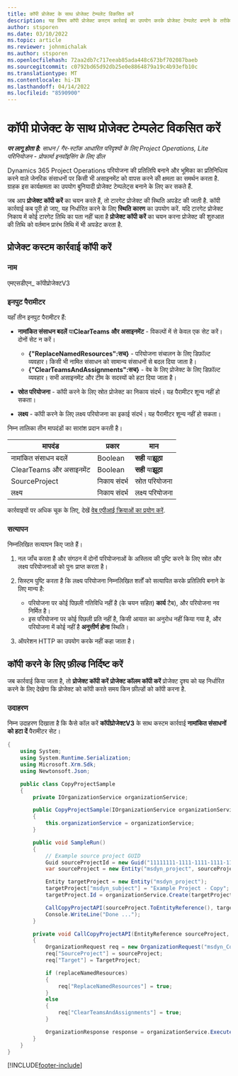 ```yaml
---
title: कॉपी प्रोजेक्ट के साथ प्रोजेक्ट टेम्पलेट विकसित करें
description: यह विषय कॉपी प्रोजेक्ट कस्टम कार्रवाई का उपयोग करके प्रोजेक्ट टेम्पलेट बनाने के तरीके के बारे में जानकारी प्रदान करता है.
author: stsporen
ms.date: 03/10/2022
ms.topic: article
ms.reviewer: johnmichalak
ms.author: stsporen
ms.openlocfilehash: 72aa2db7c717eeab85ada448c673bf702087baeb
ms.sourcegitcommit: c0792bd65d92db25e0e8864879a19c4b93efb10c
ms.translationtype: MT
ms.contentlocale: hi-IN
ms.lasthandoff: 04/14/2022
ms.locfileid: "8590900"
---
```

# <a name="develop-project-templates-with-copy-project"></a>कॉपी प्रोजेक्ट के साथ प्रोजेक्ट टेम्पलेट विकसित करें

_**पर लागू होता है:** साधन / गैर-स्टॉक आधारित परिदृश्यों के लिए Project Operations, Lite परिनियोजन - प्रोफार्मा इनवॉइसिंग के लिए डील_

Dynamics 365 Project Operations परियोजना की प्रतिलिपि बनाने और भूमिका का प्रतिनिधित्व करने वाले जेनरिक संसाधनों पर किसी भी असाइनमेंट को वापस करने की क्षमता का समर्थन करता है. ग्राहक इस कार्यक्षमता का उपयोग बुनियादी प्रोजेक्ट टेम्पलेट्स बनाने के लिए कर सकते हैं.

जब आप **प्रोजेक्ट कॉपी करें** का चयन करते हैं, तो टारगेट प्रोजेक्ट की स्थिति अपडेट की जाती है. कॉपी कार्रवाई कब पूरी हो जाए, यह निर्धारित करने के लिए **स्थिति कारण** का उपयोग करें. यदि टारगेट प्रोजेक्ट निकाय में कोई टारगेट तिथि का पता नहीं चला है **प्रोजेक्ट कॉपी करें** का चयन करना प्रोजेक्ट की शुरुआत की तिथि को वर्तमान प्रारंभ तिथि में भी अपडेट करता है.

## <a name="copy-project-custom-action"></a>प्रोजेक्ट कस्टम कार्रवाई कॉपी करें

### <a name="name"></a>नाम 

एमएसडीएन\_ कॉपीप्रोजेक्टV3

### <a name="input-parameters"></a>इनपुट पैरामीटर

यहाँ तीन इनपुट पैरामीटर हैं:

- **नामांकित संसाधन बदलें** या**ClearTeams और असाइनमेंट** - विकल्पों में से केवल एक सेट करें। दोनों सेट न करें।

    - **\{"ReplaceNamedResources":सच\}** - परियोजना संचालन के लिए डिफ़ॉल्ट व्यवहार। किसी भी नामित संसाधन को सामान्य संसाधनों से बदल दिया जाता है।
    - **\{"ClearTeamsAndAssignments":सच\}** - वेब के लिए प्रोजेक्ट के लिए डिफ़ॉल्ट व्यवहार। सभी असाइनमेंट और टीम के सदस्यों को हटा दिया जाता है।

- **स्रोत परियोजना** - कॉपी करने के लिए स्रोत प्रोजेक्ट का निकाय संदर्भ। यह पैरामीटर शून्य नहीं हो सकता।
- **लक्ष्य** - कॉपी करने के लिए लक्ष्य परियोजना का इकाई संदर्भ। यह पैरामीटर शून्य नहीं हो सकता।

निम्न तालिका तीन मापदंडों का सारांश प्रदान करती है।

| मापदंड                | प्रकार             | मान                 |
|--------------------------|------------------|-----------------------|
| नामांकित संसाधन बदलें    | Boolean          | **सही** या**झूठा** |
| ClearTeams और असाइनमेंट | Boolean          | **सही** या**झूठा** |
| SourceProject            | निकाय संदर्भ | स्रोत परियोजना    |
| लक्ष्य                   | निकाय संदर्भ | लक्ष्य परियोजना    |

कार्रवाइयों पर अधिक चूक के लिए, देखें [वेब एपीआई क्रियाओं का प्रयोग करें](/powerapps/developer/common-data-service/webapi/use-web-api-actions).

### <a name="validations"></a>सत्यापन

निम्नलिखित सत्यापन किए जाते हैं।

1. नल जाँच करता है और संगठन में दोनों परियोजनाओं के अस्तित्व की पुष्टि करने के लिए स्रोत और लक्ष्य परियोजनाओं को पुनः प्राप्त करता है।
2. सिस्टम पुष्टि करता है कि लक्ष्य परियोजना निम्नलिखित शर्तों को सत्यापित करके प्रतिलिपि बनाने के लिए मान्य है:

    - परियोजना पर कोई पिछली गतिविधि नहीं है (के चयन सहित) **कार्य** टैब), और परियोजना नव निर्मित है।
    - इस परियोजना पर कोई पिछली प्रति नहीं है, किसी आयात का अनुरोध नहीं किया गया है, और परियोजना में कोई नहीं है **अनुत्तीर्ण होना** स्थिति।

3. ऑपरेशन HTTP का उपयोग करके नहीं कहा जाता है।

## <a name="specify-fields-to-copy"></a>कॉपी करने के लिए फ़ील्ड निर्दिष्ट करें

जब कार्रवाई किया जाता है, तो **प्रोजेक्ट कॉपी करें** **प्रोजेक्ट कॉलम कॉपी करें** प्रोजेक्ट दृश्य को यह निर्धारित करने के लिए देखेगा कि प्रोजेक्ट को कॉपी करते समय किन फ़ील्डों को कॉपी करना है.

### <a name="example"></a>उदाहरण

निम्न उदाहरण दिखाता है कि कैसे कॉल करें **कॉपीप्रोजेक्टV3** के साथ कस्टम कार्रवाई **नामांकित संसाधनों को हटा दें** पैरामीटर सेट।

```C#
{
    using System;
    using System.Runtime.Serialization;
    using Microsoft.Xrm.Sdk;
    using Newtonsoft.Json;

    public class CopyProjectSample
    {
        private IOrganizationService organizationService;

        public CopyProjectSample(IOrganizationService organizationService)
        {
            this.organizationService = organizationService;
        }

        public void SampleRun()
        {
            // Example source project GUID
            Guid sourceProjectId = new Guid("11111111-1111-1111-1111-111111111111");
            var sourceProject = new Entity("msdyn_project", sourceProjectId);

            Entity targetProject = new Entity("msdyn_project");
            targetProject["msdyn_subject"] = "Example Project - Copy";
            targetProject.Id = organizationService.Create(targetProject);

            CallCopyProjectAPI(sourceProject.ToEntityReference(), targetProject.ToEntityReference(), copyOption, true, false);
            Console.WriteLine("Done ...");
        }

        private void CallCopyProjectAPI(EntityReference sourceProject, EntityReference TargetProject, bool replaceNamedResources = true, bool clearTeamsAndAssignments = false)
        {
            OrganizationRequest req = new OrganizationRequest("msdyn_CopyProjectV3");
            req["SourceProject"] = sourceProject;
            req["Target"] = TargetProject;

            if (replaceNamedResources)
            {
                req["ReplaceNamedResources"] = true;
            }
            else
            {
                req["ClearTeamsAndAssignments"] = true;
            }

            OrganizationResponse response = organizationService.Execute(req);
        }
    }
}
```

[!INCLUDE[footer-include](../includes/footer-banner.md)]
